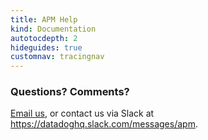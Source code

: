 ```yaml
---
title: APM Help
kind: Documentation
autotocdepth: 2
hideguides: true
customnav: tracingnav
---
```

### Questions? Comments?

[Email us](mailto:tracehelp@datadoghq.com), or contact us via Slack at https://datadoghq.slack.com/messages/apm.